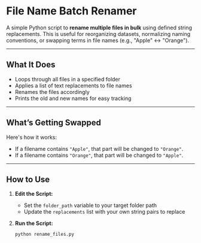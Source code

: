 # File Name Batch Renamer

A simple Python script to **rename multiple files in bulk** using defined string replacements. This is useful for reorganizing datasets, normalizing naming conventions, or swapping terms in file names (e.g., "Apple" ↔ "Orange").

---

## What It Does

- Loops through all files in a specified folder  
- Applies a list of text replacements to file names  
- Renames the files accordingly  
- Prints the old and new names for easy tracking  

---

## What’s Getting Swapped

Here's how it works:

- If a filename contains `"Apple"`, that part will be changed to `"Orange"`.  
- If a filename contains `"Orange"`, that part will be changed to `"Apple"`.

---

## How to Use

1. **Edit the Script:**

   - Set the `folder_path` variable to your target folder path  
   - Update the `replacements` list with your own string pairs to replace  

2. **Run the Script:**

   ```bash
   python rename_files.py
